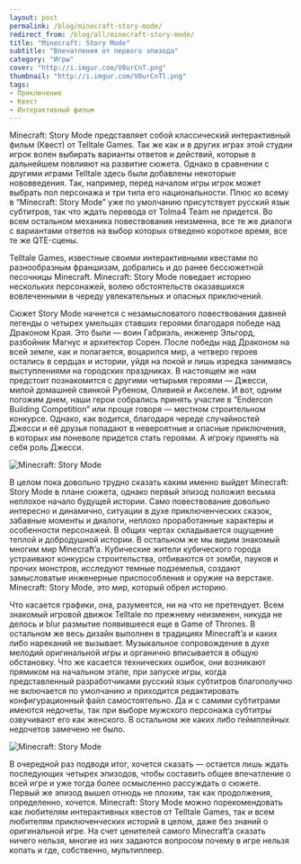 ```yaml
---
layout: post
permalink: /blog/minecraft-story-mode/
redirect_from: /blog/all/minecraft-story-mode/
title: "Minecraft: Story Mode"
subtitle: "Впечатления от первого эпизода"
category: "Игры"
cover: "http://i.imgur.com/V0urCnT.png"
thumbnail: "http://i.imgur.com/V0urCnTl.png"
tags:
- Приключение
- Квест
- Интерактивный фильм
---
```


<p main>Minecraft: Story Mode представляет собой классический интерактивный фильм (Квест) от Telltale Games. Так же как и в других играх этой студии игрок волен выбирать варианты ответов и действий, которые в дальнейшем повлияют на развитие сюжета. Однако в сравнении с другими играми Telltale здесь были добавлены некоторые нововведения. Так, например, перед началом игры игрок может выбрать пол персонажа и три типа его национальности. Плюс ко всему в “Minecraft: Story Mode” уже по умолчанию присутствует русский язык субтитров, так что ждать перевода от Tolma4 Team не придется. Во всем остальном механика повествования неизменна, все те же диалоги с вариантами ответов на выбор которых отведено короткое время, все те же QTE-сцены.</p>

<p aside>Telltale Games, известные своими интерактивными квестами по разнообразным франшизам, добрались и до ранее бессюжетной песочницы Minecraft. Minecraft: Story Mode поведает историю нескольких персонажей, волею обстоятельств оказавшихся вовлеченными в череду увлекательных и опасных приключений.</p>

Сюжет Story Mode начнется с незамысловатого повествования давней легенды о четырех умельцах ставших героями благодаря победе над Драконом Края. Это были — воин Габриэль, инженер Эльгорд, разбойник Магнус и архитектор Сорен. После победы над Драконом на всей земле, как и полагается, воцарился мир, а четверо героев остались в сердцах и истории, уйдя на покой и лишь изредка занимаясь выступлениями на городских праздниках. В настоящем же нам предстоит познакомится с другими четырьмя героями — Джесси, милой домашней свинкой Рубеном, Оливией и Акселем. И вот, одним погожим днем, наши герои собрались принять участие в “Endercon Building Competition” или проще говоря — местном строительном конкурсе. Однако, как водится, благодаря череде случайностей Джесси и её друзья попадают в невероятные и опасные приключения, в которых им поневоле придется стать героями. А игроку принять на себя роль Джесси.

![Minecraft: Story Mode](http://i.imgur.com/lDXX3QC.png)

В целом пока довольно трудно сказать каким именно выйдет Minecraft: Story Mode в плане сюжета, однако первый эпизод положил весьма неплохое начало будущей истории. Само повествование довольно интересно и динамично, ситуации в духе приключенческих сказок, забавные моменты и диалоги, неплохо проработанные характеры и особенности персонажей. В общих чертах складывается ощущение теплой и добродушной истории. В остальном же мы видим знакомый многим мир Minecraft’a. Кубические жители кубического города устраивают конкурсы строительства, отбиваются от зомби, пауков и прочих монстров, исследуют темные подземелья, создают замысловатые инженерные приспособления и оружие на верстаке. Minecraft: Story Mode, это мир, который обрел историю.

Что касается графики, она, разумеется, ни на что не претендует. Всем знакомый игровой движок Telltale по прежнему неизменен, никуда не делось и blur размытие появившееся еще в Game of Thrones. В остальном же весь дизайн выполнен в традициях Minecraft’a и каких либо нареканий не вызывает. Музыкальное сопровождение в духе мелодий оригинальной игры и органично вписывается в общую обстановку. Что же касается технических ошибок, они возникают прямиком на начальном этапе, при запуске игры, когда представленный разработчиками русский язык субтитров благополучно не включается по умолчанию и приходится редактировать конфигурационный файл самостоятельно. Да и с самими субтитрами имеются недочеты, так при выборе мужского персонажа субтитры озвучивают его как женского. В остальном же каких либо геймплейных недочетов замечено не было.

![Minecraft: Story Mode](http://i.imgur.com/8rbAbHH.png)

В очередной раз подводя итог, хочется сказать — остается лишь ждать последующих четырех эпизодов, чтобы составить общее впечатление о всей игре и уже тогда более осмысленно рассуждать о сюжете. Первый же эпизод вышел отнюдь не плохим, так как продолжения, определенно, хочется. Minecraft: Story Mode можно порекомендовать как любителям интерактивных квестов от Telltale Games, так и всем любителям приключенческих историй в целом, даже без знаний о оригинальной игре. На счет ценителей самого Minecraft’a сказать ничего нельзя, многие из них задаются вопросом почему в игре нельзя копать и где, собственно, мультиплеер.